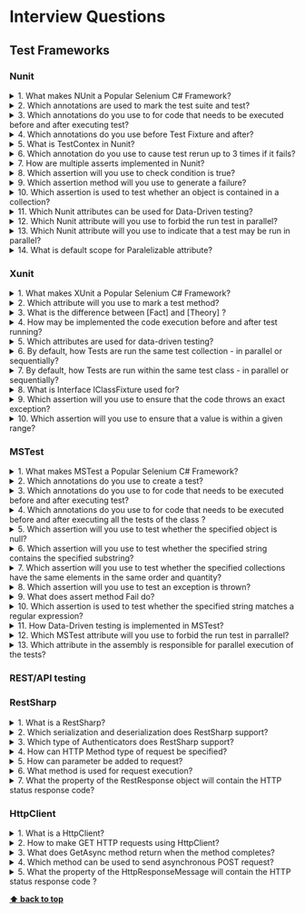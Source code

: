 # Interview Questions

## Test Frameworks

### Nunit
 
<details>
<summary>1. What makes NUnit a Popular Selenium C# Framework?</summary>
 
>**Answer:**
 
>* NUnit runs very well with .NET programming languages.
>* It is open source and it is free.
>* It is easy to integrate it with testing projects.
>* NUnit has frequent version updates.
>* Very easy integration with Visual Studio and other IDEs.
>* Using NUnit, you can execute test cases from console runner by either a third-party automation testing tool or by the NUnit Test Adapter inside the Visual Studio.
>* NUnit framework can be integrated with Selenium by creating a NUnit test class and running the test class using NUnit framework.
>* Suite attribute - can aggregate tests and execute them separately (useful for large projects with fast and slow tests for example)
>* Expected exception message assertion - can be done using attribute in NUnit but must be done using Try-Catch in MSTest
>* NUnit allows parameterized tests and helps in speeding up test development & execution as tests can be executed with numerous input values.
>* Nunit provides you the ability to run your test cases in parallel.
 
</details>
 
<details>
<summary>2. Which annotations are used to mark the test suite and test?</summary>
 
>**Answer:**
>* [*TestFixture*] annotation is used for the Test suite.
>* [*Test*] annotation is used for tests. 
</details>   
 
<details>
<summary>3. Which annotations do you use to for code that needs to be executed before and after executing test?</summary>
 
>**Answer:**
>* [SetUp] - indicate a method of a TestFixture called immediately before the test method 
>* [TearDown] - indicate a method of a TestFixture called immediately after the test method 
</details>   
 
<details>
<summary>4. Which annotations do you use before Test Fixture and after?</summary>
 
>**Answer:**
>OneTimeSetUp (The TestFixtureSetUp attribute has been deprecated in NUnit 3.0 and later ) - is used for one-time setup per test-run. If you run n tests, this event will only occur once.
>OneTimeTearDown(TestFixtureTearDown attribute has been deprecated in NUnit 3.0 and later) is used for one-time teardown per test-run. If you run n tests, this event will only occur once
 
</details>  
 
<details>
<summary>5. What is TestContex in Nunit?</summary>
 
>**Answer:**
>Each NUnit test runs in an execution context.
 The TestContext class allows tests to access certain information about the execution context which includes information about the environment as well as the test itself.
</details>     
 
 
<details>
<summary>6. Which annotation do you use to cause test rerun up to 3 times if it fails?</summary>
 
>**Answer:**
> [Retry(3)]
>* Note:If a test has an unexpected exception, an error result is returned and it is not retried
</details>   
 
 
<details>
<summary>7. How are multiple asserts implemented in Nunit?</summary>
 
>**Answer:**
> Multiple asserts are implemented using the Assert.Multiple method.
> Assert.Multiple method allows us to perform all checks and report all failures encountered in the block.
>Here is an example of its use:
```c#
  Assert.Multiple(() =>
    {
        Assert.AreEqual(5.2, result.RealPart, "Real part");
        Assert.AreEqual(3.9, result.ImaginaryPart, "Imaginary part");
    }); 
 
``` 
</details>  
 
 
<details>
<summary>8. Which assertion will you use to check condition is true?</summary>
 
>**Answer:**
> * Assert.True test that the specified condition is true.
>* You may also use Assert.That with a boolean argument to achieve the same result.
</details>    
 
<details>
<summary>9. Which assertion method will you use to generate a failure?</summary>

>**Answer:**
>Assert.Fail()
</details>    
 
<details>
<summary>10. Which assertion is used to test whether an object is contained in a collection?</summary>
 
>**Answer:**
 
>* Assert.Contains is used to test whether an object is contained in a collection. 
>* Here is an example of its use:
```c#
  string[] sarray = new string[] { "a", "b", "c" }; 
  Assert.Contains("a", sarray);
``` 
Note: also the constraints model can be used:
```c#
int[] iarray = new int[] { 1, 2, 3 };
string[] sarray = new string[] { "a", "b", "c" };
Assert.That(iarray, Has.Member(3));
Assert.That(sarray, Has.Member("b"));
Assert.That(sarray, Contains.Item("c"));
``` 
 
</details>  
 
<details>
<summary>11. Which Nunit attributes can be used for Data-Driven testing?</summary>
 
>**Answer:**
NUnit supports parameterized tests.  Some attributes allow you to specify arguments inline - directly on the attribute (TestCase Attribute) while others use a separate method (TestCaseSource).  
>* `TestCase` Attribute serves the dual purpose of marking a method with parameters as a test method and providing inline data to be used when invoking that method  
TestCase is limited in that the constructor will accept only constant, typeof, or array creation expressions.
>* `TestCaseSource` is used on a parameterized test method to identify the source from which the required arguments will be provided. The data is kept separate from the test itself and may be used by multiple test methods.  
 
> Also extra parameterization with the help of the TestFixture attribute is available . Test fixtures may take constructor arguments. Argument values are specified as arguments to the TestFixture attribute. NUnit will construct a separate instance of the fixture for each set of arguments. 
 
When data is specified for individual arguments, special attributes may be added to the test method itself in order to tell NUnit how to go about combining the arguments.
>  * The *Combinatorial* Attribute is used on a test to specify that NUnit should generate test cases for all possible combinations of the individual data items provided for the parameters of a test.
> * The *Pairwise* Attribute is used on a test to specify that NUnit should generate test cases in such a way that all possible pairs of values are used. This is a well-known approach for combating the combinatorial explosion of test cases when more than two features (parameters) are involved.
> * The *Sequential* Attribute is used on a test to specify that NUnit should generate test cases by selecting individual data items provided for the parameters of the test, without generating additional combinations 
 
</details>      
 
 
<details>
<summary>12. Which Nunit attribute will you use to forbid the run test in parallel?</summary>
 
>**Answer:**
>* [NonParallelizable] - This attribute is used to indicate that the test on which it appears may not be run in parallel with any other tests.
 
</details>  
 
<details>
<summary>13. Which Nunit attribute will you use to indicate that a test may be run in parallel?</summary>
 
>**Answer:**
> [Parallelizable] 
The `Parallelizable` attribute is used to indicate that a test and/or its descendants may be run in parallel with other tests. By default, no parallel execution takes place.
</details>   
 
 
<details>
<summary>14. What is default scope for Paralelizable attribute?</summary>
 
>**Answer:**
>The ParallelizableAttribute constructor takes an optional ParallelScope enumeration argument. 
>* The ParallelScope.Self is default false.  This option indicates that the test itself may be run in parallel with other tests.
</details> 
 
### Xunit
  
<details>
<summary>1. What makes XUnit a Popular Selenium C# Framework?</summary>
 
>**Answer:**
>* xUnit.net is a free, open source, community-focused unit testing tool  
>* It is part of the .NET Foundation, and operates under their code of conduct.
>* xUnit was also created by one of the original authors of NUnit. Hence, the majority of the shortcomings of the NUnit framework are not carried forward while designing the xUnit framework.
>* xUnit is aimed at improving test isolation and trying to codify a set of rules to establish a testing standard.
>* xUnit [Fact] and [Theory] attributes are extensible. 
>* Parallel test execution using a Selenium Grid which is an essential part of automated browser testing can be achieved at the thread level in xUnit. 
>* xUnit allows parameterized tests, it can be used for data-driven testing. 
>* xUnit.Net supports configuration via both XML and JSON. 
 
</details> 
 
<details>
<summary>2. Which attribute will you use to mark a test method?</summary>
 
>**Answer:**
>Since xUnit.net supports for two different major types of tests: facts and theories  the following attributes may be used to make a test method:
> `[Fact]` and `[Theory]`.
 
>* The [Fact] attribute is used to identify tests to verify that some criteria must be met, regardless of data .
>* xxUnit ships with support for data-driven tests call Theories. Tests should be marked with the [Theory] attribute (instead of [Fact]) in this case. 
</details>   
 
<details>
<summary>3. What is the difference between [Fact] and [Theory] ?</summary>
 
>**Answer:**
>* [Fact] attribute is used to mark a method as a test without incoming parameters.
>* [Theory] attribute is used to mark a method as a test and setup incoming parameters .
>
</details>
 
<details>
<summary>4. How may be implemented the code execution before and after test running?</summary> 
 
>**Answer:**
>* A constructor of the test class is used for running code before test execution .
>xUnit creates a new instance of the test class for every test that is run, so any code which is placed into the constructor of the test class will be run for every single test. This makes the constructor a convenient place to put reusable context setup code where you want to share the code without sharing object instances (meaning, you get a clean copy of the context object(s) for every test that is run).
 
>*  IDisposable interface is used for de-initialization.
>The IDisposable interface should be implemented and the cleanup code should be put in the Dispose method. This method is called every time a test is finished. 
 
</details>    
 
<details>
<summary>5. Which attributes are used for data-driven testing?</summary>
 
>**Answer:**
>The [Theory] attribute denotes a parameterised test that is true for a subset of data. That data can be supplied in a number of ways.
 
>* The data is provided by the `[InlineData]` attribute. 
 > The [InlineData()] attribute passes data into the test method. Each instance of [InlineData] will create a separate execution of the test method. The values passed in the constructor of [InlineData] are used as the parameters for the method. 
>* If the values you need to pass to your [Theory] test aren't constants, then you can use an alternative attribute, `[ClassData]`, to provide the parameters.
 This attribute takes a Type which xUnit will use to obtain the data:
>* The `[MemberData]` attribute can be used to fetch data for a [Theory] from a static property or method of a type.
</details> 
 
<details>
<summary>6. By default, how Tests are run the same test collection - in parallel or sequentially?</summary>
 
>**Answer:**
> *Sequentially*.
>If we need to indicate that multiple test classes should not be run in parallel against one another, then we place them into the same test collection.
>
 
</details>  
<details>
<summary>7. By default, how Tests are run within the same test class - in parallel or sequentially?</summary>
 
>**Answer:**
>*Sequentially*.
>Tests within the same test class which means that they are in the same test collection, so they cannot be run in parallel against one another.
>
</details>  
 
 <details>
<summary>8. What is Interface IClassFixture<TFixture> used for?</summary>
 
>**Answer:**
>IClassFixture<TFixture> used to decorate xUnit test classes and collections to indicate a test which has per-test-class fixture data. An instance of the fixture data is initialized just before the first test in the class is run, and if it implements IDisposable, is disposed after the last test in the class is run. 
 
</details>
 
<details>
<summary>9. Which assertion will you use to ensure that the code throws an exact exception?</summary>
 
>**Answer:**
> Assertion Throws<T> is used to ensure that the code throws an exact exception.
</details>
 
<details>
<summary>10. Which assertion will you use to ensure that a value is within a given range?</summary>
 
>**Answer:**
> Assertion Assert.InRange is used to verify that a value is within a given range.
</details> 
 
 
### MSTest
 
<details>
<summary>1. What makes MSTest a Popular Selenium C# Framework?</summary>
 
>**Answer:**
>* Open-source and community-driven framework.
>* Data-driven testing is possible with the MSTest framework.
>* V2 version of MSTest framework comes with cross-platform support i.e. developers can write tests for the .NET framework, .NET Core, and ASP.NET Core on varied platforms like Windows, Mac, and Linux. 
>* Using in-assembly parallelism features, multiple tests can be executed in parallel
>* As MSTest framework comes pre-bundled with Visual Studio, many developers prefer using the framework for Selenium automation testing.
</details>
 
<details>
<summary>2. Which annotations do you use to create a test?</summary>
 
>**Answer:**
>To create a test, you have to write a method with the attribute [TestAttribute] in a class decorated with the [TestClass] attribute.
 
</details>   
 
<details>
<summary>3. Which annotations do you use to for code that needs to be executed before and after executing test?</summary>
 
>**Answer:**
> *  The method decorated by [TestInitialize] is called before running each test of the class.
>*  The method decorated by [TestCleanup] is called after running each test of the class.
 
 
</details>   
 
<details>
<summary>4. Which annotations do you use to for code that needs to be executed before and after executing all the tests of the class ?</summary>
 
>**Answer:**
> * The method decorated by [ClassInitialize] is called once before running the tests of the class. In some case, you can write the code in the constructor of the class. 
>* The method decorated by [ClassCleanup] is called after all tests from all classes are executed.
</details>   
 
<details>
<summary>5. Which assertion will you use to test whether the specified object is null?</summary>
 
>**Answer:**
>Assert.IsNull(object value)
</details>   
 
<details>
<summary>6. Which assertion will you use to test whether the specified string contains the specified substring?</summary>
 
>**Answer:**
>StringAssert.Contains(string value, string substring)
</details>   
 
<details>
<summary>7. Which assertion will you use to test whether the specified collections have the same elements in the same order and quantity?</summary>
 
>**Answer:**
>CollectionAssert.AreEqual(ICollection expected, ICollection actual)
</details>   
 
 
<details>
<summary>8. Which assertion will you use to test an exception is thrown?</summary>
 
>**Answer:**
>* Assert.ThrowsException<T>(Action action): Tests whether the code specified by delegate throws an exact given exception of type T (and not of derived type).
>* Note: Assert.ThrowsExceptionAsync<T>(Func<Task> action): Same as ThrowsException with async code
</details>  
 
 
<details>
<summary>9. What does assert method Fail do?</summary>
 
>**Answer:**
> The assert methods Fail immediately change the status of the test to "error". 
>This can be useful to write your own assert method.
</details>    
 
 
<details>
<summary>10. Which assertion is used to test whether the specified string matches a regular expression?</summary>
 
>**Answer:**
> StringAssert.Matches(string value, Regex regex)
</details>  
 
 
 
<details>
<summary>11. How Data-Driven testing is implemented in MSTest?</summary>
 
 
>**Answer:**
MSTest v2 provides 3 ways to create parameterized tests.
1. The [DataRow] attribute allows to set the values of the parameter of the test. You can set as many [DataRow] attributes as you want. Also you need to replace [TestMethod] by [DataTestMethod].
2. If your data cannot be set into attribute parameters (non constant values or complex objects), you can use the [DynamicData] attribute. This attribute allows you to get the values of the parameters from a method or a property. The method or the property must return an IEnumerable<object[]>. 
3. You can create your own attribute. The attribute must implement ITestDataSource. This interface has 2 methods: GetData and GetDisplayName. GetData returns the data rows. GetDisplayName returns the name of the test for a data row.  
 
</details>      
 
 
<details>
<summary>12. Which MSTest attribute will you use to forbid the run test in parrallel?</summary>
 
>**Answer:**
>* [DoNotParallelize]
>* This attribute is used to indicate that the test on which it appears may not be run in parallel with any other tests.
</details>  
 
<details>
<summary>13. Which attribute in the assembly is responsible for parallel execution of the tests?</summary>
 
>**Answer:**
> `[Parallelize]`
> The attribute has 2 properties: Workers et Scope.
>* Workers: The number of threads to run the tests. Set it to 0 to use the number of cores of your computer.
>* Scope: Determine if the runner must parallelize tests at method or class level. 
</details>   
 
 
### REST/API testing
### RestSharp
 
<details>
<summary>1. What is a RestSharp?</summary>
 
>**Answer:**
>*  RestSharp is the HTTP client library for .NET featuring automatic serialization and deserialization, request and response type detection, variety of authentications and other useful features.
</details>    
 
 
<details>
<summary>2. Which serialization and deserialization does RestSharp support?</summary>
 
>**Answer:**
> JSON, XML and custom serialization and deserialization
</details>    
 
<details>
<summary>3. Which type of Authenticators does RestSharp support?</summary>
 
>**Answer:**
>RestSharp provides authentication support for different systems like HTTP, NTLM and other parameter based programs. It also lets you create your own Authenticator.  
 
</details>   
<details>
<summary>4. How can HTTP Method type of request be specified?</summary>
 
>**Answer:**
> The Method property of the RestRequest class is used to specify the HTTP method type. 
</details>   
 
<details>
<summary>5. How can parameter be added to request?</summary>
 
>**Answer:**
> AddParameter adds the parameter to your request. 
</details>   
 
<details>
<summary>6. What method is used for request execution?</summary>
 
>**Answer:**
> You can execute your request using RestClient.Execute(request). 
</details>  
  
 
<details>
<summary>7. What the property of the RestResponse object will contain the HTTP status response code?</summary>
 
>**Answer:**
 
>RestResponse.StatusCode 
 
</details>    
 
### HttpClient
 
<details>
<summary>1. What is a HttpClient?</summary>
 
>**Answer:**
> HttpClient is a library in the Microsoft .NET framework 4+ for sending HTTP requests and receiving HTTP responses i.e from REST services.
</details>    
 
 
<details>
<summary>2. How to make GET HTTP requests using HttpClient?</summary>
 
>**Answer:**
> Depending of needs the following methods can be used: 
>* GetAsync - Send a GET request to the specified Uri as an asynchronous operation.
>* GetByteArrayAsync -  Sends a GET request to the specified Uri and return the response body as a byte array in an asynchronous operation.
>* GetStreamAsync -  Send a GET request to the specified Uri and return the response body as a stream in an asynchronous operation.
 
</details> 
 
<details>
<summary>3. What does GetAsync method return when the method completes?</summary>
 
>**Answer:**
> The GetAsync method sends the HTTP GET request. When the method completes, it returns an HttpResponseMessage that contains the HTTP response. 
</details>  
 
 
<details>
<summary>4. Which method can be used to send asynchronous POST request?</summary>
 
>**Answer:**
> An asynchronous POST request can be made with the PostAsync() method.
 
</details>  
 
<details>
<summary>5. What the property of the HttpResponseMessage will contain the HTTP status response code ?</summary>
 
>**Answer:**
 
>`StatusCode` 
 
</details>      
 
**[⬆ back to top](#interview-questions)**

